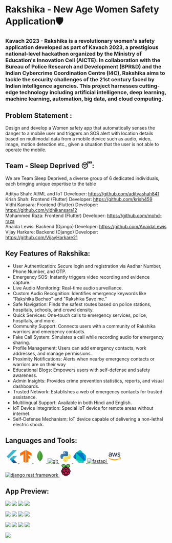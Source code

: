 # Rakshika - New Age Women Safety Application🛡️

### Kavach 2023 - Rakshika is a revolutionary women's safety application developed as part of Kavach 2023, a prestigious national-level hackathon organized by the Ministry of Education's Innovation Cell (AICTE). In collaboration with the Bureau of Police Research and Development (BPR&D) and the Indian Cybercrime Coordination Centre (I4C), Rakshika aims to tackle the security challenges of the 21st century faced by Indian intelligence agencies. This project harnesses cutting-edge technology including artificial intelligence, deep learning, machine learning, automation, big data, and cloud computing.

## Problem Statement : 

<p>Design and develop a Women safety app that automatically senses the danger to a mobile user and triggers an SOS alert with location details based on multimodal data from a mobile device such as audio, video, image, motion detection etc., given a situation that the user is not able to operate the mobile.</p>

## Team - Sleep Deprived 😴:
We are Team Sleep Deprived, a diverse group of 6 dedicated individuals, each bringing unique expertise to the table

Aditya Shah: AI/ML and IoT Developer: https://github.com/adityashah841
<br />Krish Shah: Frontend (Flutter) Developer: https://github.com/krish459
<br />Vidhi Kansara: Frontend (Flutter) Developer: https://github.com/vidhikansara12
<br />Mohammed Raza: Frontend (Flutter) Developer: https://github.com/mohd-raza
<br />Anaida Lewis: Backend (Django) Developer: https://github.com/AnaidaLewis
<br />Vijay Harkare: Backend (Django) Developer: https://github.com/VijayHarkare21

## Key Features of Rakshika:
* User Authentication: Secure login and registration via Aadhar Number, Phone Number, and OTP.
* Emergency SOS: Instantly triggers video recording and evidence capture.
* Live Audio Monitoring: Real-time audio surveillance.
* Custom Audio Recognition: Identifies emergency keywords like "Rakshika Bachao" and "Rakshika Save me."
* Safe Navigation: Finds the safest routes based on police stations, hospitals, schools, and crowd density.
* Quick Services: One-touch calls to emergency services, police, hospitals, and more.
* Community Support: Connects users with a community of Rakshika warriors and emergency contacts.
* Fake Call System: Simulates a call while recording audio for emergency sharing.
* Profile Management: Users can add emergency contacts, work addresses, and manage permissions.
* Proximity Notifications: Alerts when nearby emergency contacts or warriors are on their way
* Educational Blogs: Empowers users with self-defense and safety awareness.
* Admin Insights: Provides crime prevention statistics, reports, and visual dashboards.
* Trusted Network: Establishes a web of emergency contacts for trusted assistance.
* Multilingual Support: Available in both Hindi and English.
* IoT Device Integration: Special IoT device for remote areas without internet.
* Self-Defense Mechanism: IoT device capable of delivering a non-lethal electric shock.

<h2 align="left">Languages and Tools:</h2>
<p align="left">
  <a href="https://flutter.dev/" target="_blank" rel="noreferrer">
    <img src="https://raw.githubusercontent.com/devicons/devicon/master/icons/flutter/flutter-original.svg" alt="flutter" width="40" height="40"/>
  </a>
  <a href="https://www.tensorflow.org/" target="_blank" rel="noreferrer">
    <img src="https://raw.githubusercontent.com/devicons/devicon/master/icons/tensorflow/tensorflow-original.svg" alt="tensorflow" width="40" height="40"/>
  </a>
  <a href="https://www.mongodb.com/" target="_blank" rel="noreferrer">
    <img src="https://raw.githubusercontent.com/devicons/devicon/master/icons/mongodb/mongodb-original.svg" alt="mongodb" width="40" height="40"/>
  </a>
  <a href="https://git-scm.com/" target="_blank" rel="noreferrer">
    <img src="https://www.vectorlogo.zone/logos/git-scm/git-scm-icon.svg" alt="git" width="40" height="40"/>
  </a>
  <a href="https://www.python.org" target="_blank" rel="noreferrer">
    <img src="https://raw.githubusercontent.com/devicons/devicon/master/icons/python/python-original.svg" alt="python" width="40" height="40"/>
  </a>
  <a href="https://dart.dev/" target="_blank" rel="noreferrer">
    <img src="https://raw.githubusercontent.com/devicons/devicon/master/icons/dart/dart-original.svg" alt="dart" width="40" height="40"/>
  </a>
  <a href="https://fastapi.tiangolo.com/" target="_blank" rel="noreferrer">
    <img src="https://fastapi.tiangolo.com/img/logo-margin/logo-teal.png" alt="fastapi" width="40" height="40"/>
  </a>
  <a href="https://aws.amazon.com/" target="_blank" rel="noreferrer">
    <img src="https://raw.githubusercontent.com/devicons/devicon/master/icons/amazonwebservices/amazonwebservices-original-wordmark.svg" alt="aws" width="40" height="40"/>
  </a>
  <a href="https://www.django-rest-framework.org/" target="_blank" rel="noreferrer">
    <img src="https://www.vectorlogo.zone/logos/djangoproject/djangoproject-ar21.svg" alt="django rest framework" width="40" height="40"/>
  </a>
  <a href="https://www.raspberrypi.org/" target="_blank" rel="noreferrer">
    <img src="https://raw.githubusercontent.com/devicons/devicon/master/icons/raspberrypi/raspberrypi-original.svg" alt="raspberry pi" width="40" height="40"/>
  </a>
</p>




## App Preview:
<p float="left">
  <img src="https://github.com/AnaidaLewis/project2023/assets/91888013/edf8ff63-a9ba-4608-ae20-d9742b7304b9" width = "200">
  <img src="https://github.com/AnaidaLewis/project2023/assets/91888013/edcd6025-bb35-40b3-94f8-602ff1482d4f" width = "200">
  <img src="https://github.com/AnaidaLewis/project2023/assets/91888013/3dae508f-2f71-4549-99f9-b1e2193336b9" width = "200">
  <img src="https://github.com/AnaidaLewis/project2023/assets/91888013/9b54a521-5b2c-4b99-bf40-5fdeba364f0f" width = "200">
</p>

<p float="left">
  <img src="https://github.com/AnaidaLewis/project2023/assets/91888013/ac7d6047-f43b-48de-99f4-d276975119e2" width = "200">
  <img src="https://github.com/AnaidaLewis/project2023/assets/91888013/83f72d56-a74c-4c60-a506-e92258f6e333" width = "200">
  <img src="https://github.com/AnaidaLewis/project2023/assets/91888013/3ffa8e74-252b-44c9-93b8-40b6ce71f329" width = "200">
  <img src="https://github.com/AnaidaLewis/project2023/assets/91888013/9a8016d0-a99c-4180-ab9a-42a3611fc7b9" width = "200">
</p>

<p float="left">
  <img src="https://github.com/AnaidaLewis/project2023/assets/91888013/abc574b0-2ff5-440c-806b-99d7e7bbb65f" width = "200">
  <img src="https://github.com/AnaidaLewis/project2023/assets/91888013/bba60164-c7e0-4bee-9dbf-f6c3c92db473" width = "200">
  <img src="https://github.com/AnaidaLewis/project2023/assets/91888013/1dfcd98b-d783-4dea-bae8-56170aafb453" width = "200">
  <img src="https://github.com/AnaidaLewis/project2023/assets/91888013/70f10ea7-e844-4a49-983a-058c3664ff35" width = "200">
</p>

<p float="left">
<img src="https://github.com/AnaidaLewis/project2023/assets/91888013/1cf3b1bb-04f8-4b4e-815b-9a59be62786c" width = "200">
</p>


